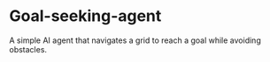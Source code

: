 # Goal-seeking-agent
A simple AI agent that navigates a grid to reach a goal while avoiding obstacles.
